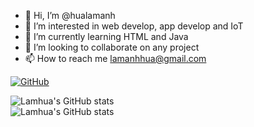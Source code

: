 - 👋 Hi, I’m @hualamanh
- 👀 I’m interested in web develop, app develop and IoT
- 🌱 I’m currently learning HTML and Java
- 💞️ I’m looking to collaborate on any project
- 📫 How to reach me lamanhhua@gmail.com


 [![GitHub](https://img.shields.io/github/followers/adamtruong?label=follow&style=social)](https://github.com/lamhua23)
 

![Lamhua's GitHub stats](https://github-readme-stats.vercel.app/api?username=lamhua23&theme=aura_dark&show_icons=true) <br>
![Lamhua's GitHub stats](https://github-readme-stats.vercel.app/api/top-langs?username=lamhua23&show_icons=true&locale=en&layout=compact&hide_border=true&theme=aura_dark)

<!---
lamhua23/lamhua23 is a ✨ special ✨ repository because its `README.md` (this file) appears on your GitHub profile.
You can click the Preview link to take a look at your changes.
--->
